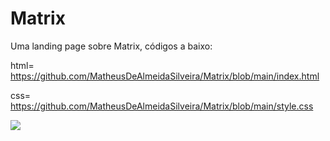 # Matrix

Uma landing page sobre Matrix,
códigos a baixo:

html= https://github.com/MatheusDeAlmeidaSilveira/Matrix/blob/main/index.html

css= https://github.com/MatheusDeAlmeidaSilveira/Matrix/blob/main/style.css

<img src="https://i.pinimg.com/originals/ef/0c/fd/ef0cfd618bf97c6a3ae6774145dddee9.gif">
